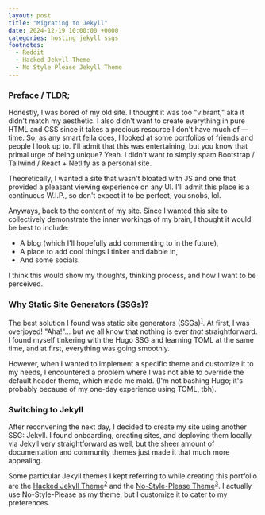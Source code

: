 ```yaml
---
layout: post
title: "Migrating to Jekyll"
date: 2024-12-19 10:00:00 +0000
categories: hosting jekyll ssgs
footnotes:
  - Reddit
  - Hacked Jekyll Theme
  - No Style Please Jekyll Theme
---
```


### Preface / TLDR;

Honestly, I was bored of my old site. I thought it was too "vibrant," aka it didn't match my aesthetic. I also didn't want to create everything in pure HTML and CSS since it takes a precious resource I don't have much of — time. So, as any smart fella does, I looked at some portfolios of friends and people I look up to. I'll admit that this was entertaining, but you know that primal urge of being unique? Yeah. I didn't want to simply spam Bootstrap / Tailwind / React + Netlify as a personal site.

Theoretically, I wanted a site that wasn't bloated with JS and one that provided a pleasant viewing experience on any UI. I'll admit this place is a continuous W.I.P., so don't expect it to be perfect, you snobs, lol.

Anyways, back to the content of my site. Since I wanted this site to collectively demonstrate the inner workings of my brain, I thought it would be best to include:

- A blog (which I'll hopefully add commenting to in the future),
- A place to add cool things I tinker and dabble in,
- And some socials.

I think this would show my thoughts, thinking process, and how I want to be perceived.

### Why Static Site Generators (SSGs)?

The best solution I found was static site generators (SSGs)<sup><a href="#footnote-1">1</a></sup>. At first, I was overjoyed! "Aha!"... but we all know that nothing is ever _that_ straightforward. I found myself tinkering with the Hugo SSG and learning TOML at the same time, and at first, everything was going smoothly.

However, when I wanted to implement a specific theme and customize it to my needs, I encountered a problem where I was not able to override the default header theme, which made me mald. (I'm not bashing Hugo; it's probably because of my one-day experience using TOML, tbh).

### Switching to Jekyll

After reconvening the next day, I decided to create my site using another SSG: Jekyll. I found onboarding, creating sites, and deploying them locally via Jekyll very straightforward as well, but the sheer amount of documentation and community themes just made it that much more appealing.

Some particular Jekyll themes I kept referring to while creating this portfolio are the [Hacked Jekyll Theme](#footnote-2)<sup><a href="#footnote-2">2</a></sup> and the [No-Style-Please Theme](#footnote-3)<sup><a href="#footnote-3">3</a></sup>. I actually use No-Style-Please as my theme, but I customize it to cater to my preferences.
